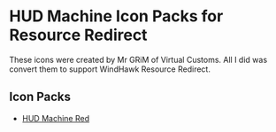 # HUD Machine Icon Packs for Resource Redirect
These icons were created by Mr GRiM of Virtual Customs. All I did was convert them to support WindHawk Resource Redirect.


## Icon Packs

- [HUD Machine Red][HUD_MACHINE_RED]


[HUD_MACHINE_RED]: https://github.com/The-Back-Room/HUD-Machine-Icon-Packs-for-Resource-Redirect/raw/refs/heads/main/HUD%20Machine%20Red/HUD%20Machine%20Red.zip
